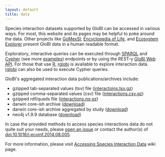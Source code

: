 ```yaml
---
layout: default
title: data
---
```


Species interaction datasets supported by GloBI can be accessed in various ways. For most, this website and its pages may be helpful to poke around the data. Other projects like [GoMexSI](http://gomexsi.tamucc.edu), [Encyclopedia of Life](http://eol.org), and [Ecosystem Explorer](http://danielabar.github.io/globi-proto) present GloBI data in a human readable format. 

Exploratory, interactive queries can be executed through [SPARQL](https://lod.globalbioticinteractions.org/globi/sparql?query=SELECT+*+WHERE+%7B%3FX+%3FP+%3FY%7D+LIMIT+10&output=json&stylesheet=%2Fxml-to-html.xsl&force-accept=text%2Fplain) and [Cypher](http://tinyurl.com/whatthingsdohumanseat) (see more [examples](https://github.com/jhpoelen/eol-globi-data/wiki/Cypher)) endpoints or by using the REST-y [GloBI Web API](https://github.com/jhpoelen/eol-globi-data/wiki/API). For those that use [R](http://r-project.org), [rglobi](http://cran.r-project.org/package=rglobi) is available to explore interaction data. [rglobi](http://cran.r-project.org/package=rglobi) can also be used to execute Cypher queries. 

GloBI's aggregated interaction data publications/archives include:

<ul>
<li>gzipped tab-separated values (tsv) file (<a href="https://depot.globalbioticinteractions.org/snapshot/target/data/tsv/interactions.tsv.gz">interactoins.tsv.gz</a>) </li>
<li>gzipped comma-separated values (csv) file (<a href="https://depot.globalbioticinteractions.org/snapshot/target/data/csv/interactions.csv.gz">interactions.csv.gz</a>) </li>
<li>gzipped rdf/quads file (<a href="https://depot.globalbioticinteractions.org/snapshot/target/data/interactions.nq.gz">interactions.nq.gz</a>)</li>
<li>darwin core-ish archive (<a href="https://depot.globalbioticinteractions.org/snapshot/target/eol-globi-datasets-1.0-SNAPSHOT-darwin-core.zip">download</a>) </li>
<li>darwin core-ish archive aggregated by study (<a href="https://depot.globalbioticinteractions.org/snapshot/target/eol-globi-datasets-1.0-SNAPSHOT-darwin-core-aggregated.zip">download</a>) </li>
<li>neo4j v1.9.9 database (<a href="https://depot.globalbioticinteractions.org/snapshot/target/eol-globi-datasets-1.0-SNAPSHOT-neo4j-graph-db.zip">download</a>)</li>
</ul>

In case the provided methods to access species interactions data do not quite suit your needs, please [open an issue](https://github.com/jhpoelen/eol-globi-data/issues/new) or contact the author(s) of [doi:10.1016/j.ecoinf.2014.08.005](http://dx.doi.org/10.1016/j.ecoinf.2014.08.005).  

For more information, please visit [Accessing Species Interaction Data](https://github.com/jhpoelen/eol-globi-data/wiki#accessing-species-interaction-data) wiki page.
